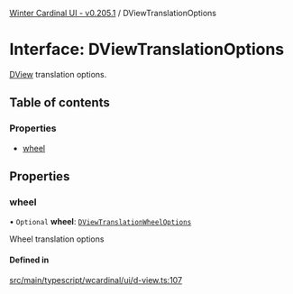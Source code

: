 [Winter Cardinal UI - v0.205.1](../index.md) / DViewTranslationOptions

# Interface: DViewTranslationOptions

[DView](DView.md) translation options.

## Table of contents

### Properties

- [wheel](DViewTranslationOptions.md#wheel)

## Properties

### wheel

• `Optional` **wheel**: [`DViewTranslationWheelOptions`](DViewTranslationWheelOptions.md)

Wheel translation options

#### Defined in

[src/main/typescript/wcardinal/ui/d-view.ts:107](https://github.com/winter-cardinal/winter-cardinal-ui/blob/v0.205.1/src/main/typescript/wcardinal/ui/d-view.ts#L107)

